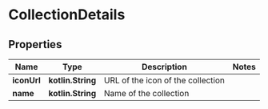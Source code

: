 
# CollectionDetails

## Properties
Name | Type | Description | Notes
------------ | ------------- | ------------- | -------------
**iconUrl** | **kotlin.String** | URL of the icon of the collection | 
**name** | **kotlin.String** | Name of the collection | 



